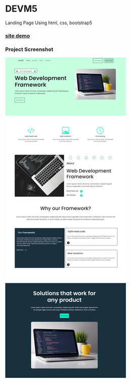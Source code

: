 # DEVM5
Landing Page Using html, css, bootstrap5


### [site demo](https://mohamadanasfattoum.github.io/DEVM5/)

### Project Screenshot
![](https://github.com/mohamadanasfattoum/DEVM5/blob/78a258ff8074ed18a6025024f44c14a912167777/screenshot.png)
